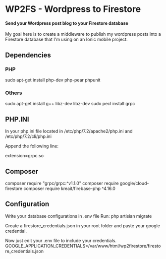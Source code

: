 # WP2FS - Wordpress to Firestore

#### Send your Wordpress post blog to your Firestore database

My goal here is to create a middleware to publish my wordpress posts into a Firestore database that I'm using on an Ionic mobile project.


## Dependencies

### PHP
sudo apt-get install php-dev php-pear phpunit


### Others
sudo apt-get install g++ libz-dev libz-dev
sudo pecl install grpc


## PHP.INI

In your php.ini file located in /etc/php/7.2/apache2/php.ini and /etc/php/7.2/cli/php.ini

Append the following line:

extension=grpc.so


## Composer

composer require "grpc/grpc:^v1.1.0"
composer require google/cloud-firestore
composer require kreait/firebase-php ^4.16.0

## Configuration

Write your database configurations in .env file
Run: php artisian migrate

Create a firestore_credentials.json in your root folder and paste your google credential.

Now just edit your .env file to include your credentials.
GOOGLE_APPLICATION_CREDENTIALS=/var/www/html/wp2firestore/firestore_credentials.json






